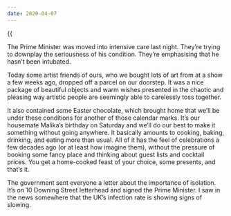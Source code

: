 ```yaml
---
date: 2020-04-07
---
```


{{<audio src="/audio/journal/medical-info.m4a" caption="An epidemiologist discusses a vaccine">}}

The Prime Minister was moved into intensive care last night. They’re trying to downplay the seriousness of his condition. They’re emphasising that he hasn’t been intubated.

Today some artist friends of ours, who we bought lots of art from at a show a few weeks ago, dropped off a parcel on our doorstep. It was a nice package of beautiful objects and warm wishes presented in the chaotic and pleasing way artistic people are seemingly able to carelessly toss together.

It also contained some Easter chocolate, which brought home that we’ll be under these conditions for another of those calendar marks. It’s our housemate Malika’s birthday on Saturday and we’ll do our best to make it something without going anywhere. It basically amounts to cooking, baking, drinking, and eating more than usual. All of it has the feel of celebrations a few decades ago (or at least how imagine them), without the pressure of booking some fancy place and thinking about guest lists and cocktail prices. You get a home-cooked feast of your choice, some presents, and that’s it.

The government sent everyone a letter about the importance of isolation. It’s on 10 Downing Street letterhead and signed the Prime Minister. I saw in the news somewhere that the UK’s infection rate is showing signs of slowing.

